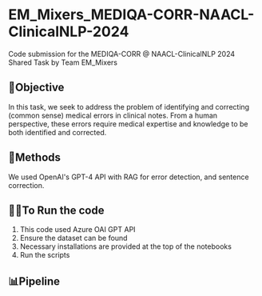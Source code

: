 # EM_Mixers_MEDIQA-CORR-NAACL-ClinicalNLP-2024
Code submission for the MEDIQA-CORR @ NAACL-ClinicalNLP 2024 Shared Task by Team EM_Mixers

## 🎯Objective
In this task, we seek to address the problem of identifying and correcting (common sense) medical errors in clinical notes. From a human perspective, these errors require medical expertise and knowledge to be both identified and corrected. 

## 🚧Methods
We used OpenAI's GPT-4 API with RAG for error detection, and sentence correction.

## 🏃‍♂️To Run the code
1. This code used Azure OAI GPT API
2. Ensure the dataset can be found
3. Necessary installations are provided at the top of the notebooks
4. Run the scripts

## 📊Pipeline
